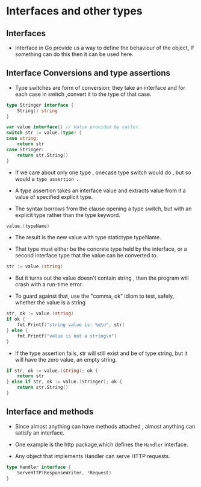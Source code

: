 # Interfaces and other types

## Interfaces

- Interface in Go provide us a way to define the behaviour of the object, If something can do this then it can be used here.


## Interface Conversions and type assertions

- Type switches are form of conversion; they take an interface and for each case in switch ,convert it to the type of that case.

```go
type Stringer interface {
    String() string
}

var value interface{} // Value provided by caller.
switch str := value.(type) {
case string:
    return str
case Stringer:
    return str.String()
}
```

- If we care about only one type , onecase type switch would do , but so would a ``type assertion ``.

- A type assertion takes  an interface value and extracts value from it a value of specified explicit type. 

-  The syntax borrows from the clause opening a type switch, but with an explicit type rather than the type keyword.

```go
value.(typeName)
```
- The result is the new value with type statictype typeName. 

- That type must either be the concrete type held by the interface, or a second interface type that the value can be converted to.

```go
str := value.(string)
```

- But it turns out the value doesn't contain string , then the program will crash with a run-time error. 

- To guard against that, use the "comma, ok" idiom to test, safely, whether the value is a string

```go
str, ok := value.(string)
if ok {
    fmt.Printf("string value is: %q\n", str)
} else {
    fmt.Printf("value is not a string\n")
}
```

- If the type assertion fails, str will still exist and be of type string, but it will have the zero value, an empty string.

```go
if str, ok := value.(string); ok {
    return str
} else if str, ok := value.(Stringer); ok {
    return str.String()
}
```

## Interface and methods

- Since almost anything can have methods attached , almost anything can satisfy an interface.

- One example is the http package,which defines the ``Handler`` interface.

- Any object that implements Handler can serve HTTP requests.

```go
type Handler interface {
    ServeHTTP(ResponseWriter, *Request)
}
```
